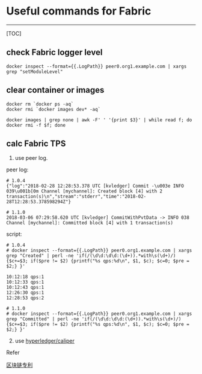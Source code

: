 
# Useful commands for Fabric
---
[TOC]


## check Fabric logger level

```
docker inspect --format={{.LogPath}} peer0.org1.example.com | xargs grep "setModuleLevel" 
```

## clear container or images

```
docker rm `docker ps -aq`
docker rmi `docker images dev* -aq`

docker images | grep none | awk -F' ' '{print $3}' | while read f; do docker rmi -f $f; done
```

## calc Fabric TPS


1. use peer log.

peer log:
```
# 1.0.4
{"log":"2018-02-28 12:28:53.378 UTC [kvledger] Commit -\u003e INFO 039\u001b[0m Channel [mychannel]: Created block [4] with 2 transaction(s)\n","stream":"stderr","time":"2018-02-28T12:28:53.378598294Z"}

# 1.1.0
2018-03-06 07:29:58.620 UTC [kvledger] CommitWithPvtData -> INFO 038 Channel [mychannel]: Committed block [4] with 1 transaction(s)
```

script: 
```
# 1.0.4
# docker inspect --format={{.LogPath}} peer0.org1.example.com | xargs grep "Created" | perl -ne 'if(/(\d\d:\d\d:(\d+)).*with\s(\d+)/)  {$c+=$3; if($pre != $2) {printf("%s qps:%d\n", $1, $c); $c=0; $pre = $2;} }'

10:12:18 qps:1
10:12:33 qps:1
10:12:43 qps:1
12:26:30 qps:1
12:28:53 qps:2

# 1.1.0
# docker inspect --format={{.LogPath}} peer0.org1.example.com | xargs grep "Committed" | perl -ne 'if(/(\d\d:\d\d:(\d+)).*with\s(\d+)/)  {$c+=$3; if($pre != $2) {printf("%s qps:%d\n", $1, $c); $c=0; $pre = $2;} }'
```

2. use [hyperledger/caliper](https://github.com/hyperledger/caliper)


Refer

[区块链专利](http://www.soopat.com/Home/Result?Sort=&View=&Columns=&Valid=&Embed=&Db=&Ids=&FolderIds=&FolderId=&ImportPatentIndex=&Filter=&SearchWord=%E5%8C%BA%E5%9D%97%E9%93%BE+%E5%B9%B6%E8%A1%8C&FMZL=Y&SYXX=Y&WGZL=Y&FMSQ=Y)